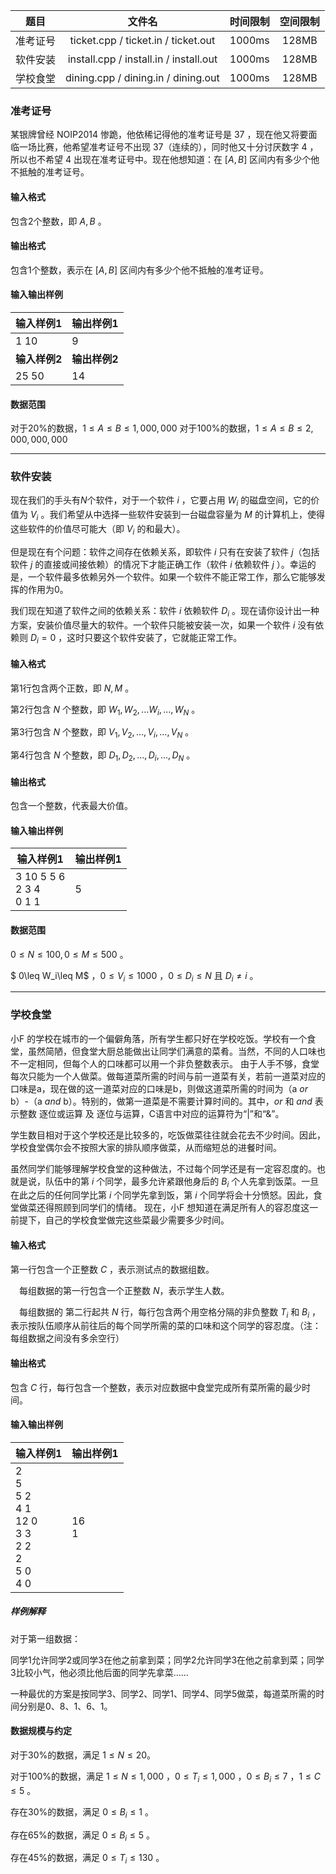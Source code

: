 |   题目   |                 文件名                 | 时间限制 | 空间限制 |
| :------: | :------------------------------------: | :------: | :------: |
| 准考证号 |  ticket.cpp / ticket.in / ticket.out   |  1000ms  |  128MB   |
| 软件安装 | install.cpp / install.in / install.out |  1000ms  |  128MB   |
| 学校食堂 |  dining.cpp / dining.in / dining.out   |  1000ms  |  128MB   |



### 准考证号
某银牌曾经 NOIP2014 惨跪，他依稀记得他的准考证号是 $37$ ，现在他又将要面临一场比赛，他希望准考证号不出现 $37$（连续的），同时他又十分讨厌数字 $4$ ，所以也不希望 $4$ 出现在准考证号中。现在他想知道：在 $[A,B]$ 区间内有多少个他不抵触的准考证号。

#### 输入格式

包含2个整数，即 $A,B$ 。

#### 输出格式

包含1个整数，表示在 $[A,B]$ 区间内有多少个他不抵触的准考证号。

####  输入输出样例

| 输入样例1 | 输出样例1                       |
| --------- | ------------------------------- |
| 1 10 | 9         |
| **输入样例2** | **输出样例2** |
| 25 50 | 14 |

#### 数据范围
对于20%的数据，$1 \leq A \leq B \leq 1,000,000$
对于100%的数据，$1 \leq A \leq B \leq 2,000,000,000$

---



### 软件安装

现在我们的手头有$N$个软件，对于一个软件 $i$ ，它要占用 $W_i$ 的磁盘空间，它的价值为 $V_i$ 。我们希望从中选择一些软件安装到一台磁盘容量为 $M$ 的计算机上，使得这些软件的价值尽可能大（即 $V_i$ 的和最大）。

但是现在有个问题：软件之间存在依赖关系，即软件 $i$ 只有在安装了软件 $j$（包括软件 $j$ 的直接或间接依赖）的情况下才能正确工作（软件 $i$ 依赖软件 $j$ ）。幸运的是，一个软件最多依赖另外一个软件。如果一个软件不能正常工作，那么它能够发挥的作用为$0$。


我们现在知道了软件之间的依赖关系：软件 $i$ 依赖软件 $D_i$ 。现在请你设计出一种方案，安装价值尽量大的软件。一个软件只能被安装一次，如果一个软件 $i$ 没有依赖则 $D_i=0$ ，这时只要这个软件安装了，它就能正常工作。

#### 输入格式

第1行包含两个正数，即 $N,M$ 。

第2行包含 $N$ 个整数，即 $W_1,W_2, ... W_i, ..., W_N$ 。

第3行包含 $N$ 个整数，即 $V_1, V_2, ..., V_i, ..., V_N$ 。

第4行包含 $N$ 个整数，即 $D_1, D_2, ..., D_i, ..., D_N$ 。

#### 输出格式

包含一个整数，代表最大价值。

####  输入输出样例

| 输入样例1                 | 输出样例1       |
| ------------------------- | --------------- |
| 3 10 5 5 6<br/>2 3 4<br/>0 1 1 | 5 |

#### 数据范围
$0\leq N\leq 100, 0\leq M\leq 500$ 。

$ 0\leq W_i\leq M$ ，$0 \leq V_i \leq 1000$ ，$0\leq D_i\leq N$ 且 $D_i≠i$ 。

---



### 学校食堂

小F 的学校在城市的一个偏僻角落，所有学生都只好在学校吃饭。学校有一个食堂，虽然简陋，但食堂大厨总能做出让同学们满意的菜肴。当然，不同的人口味也不一定相同，但每个人的口味都可以用一个非负整数表示。 由于人手不够，食堂每次只能为一个人做菜。做每道菜所需的时间与前一道菜有关，若前一道菜对应的口味是a，现在做的这一道菜对应的口味是b，则做这道菜所需的时间为（a  $or$  b）-（a  $and$  b）。特别的，做第一道菜是不需要计算时间的。其中，$or$ 和 $and$ 表示整数 逐位或运算 及 逐位与运算，C语言中对应的运算符为“|”和“&”。

学生数目相对于这个学校还是比较多的，吃饭做菜往往就会花去不少时间。因此，学校食堂偶尔会不按照大家的排队顺序做菜，从而缩短总的进餐时间。

虽然同学们能够理解学校食堂的这种做法，不过每个同学还是有一定容忍度的。也就是说，队伍中的第 $i$ 个同学，最多允许紧跟他身后的 $B_i$ 个人先拿到饭菜。一旦在此之后的任何同学比第 $i$ 个同学先拿到饭，第 $i$ 个同学将会十分愤怒。因此，食堂做菜还得照顾到同学们的情绪。 现在，小F 想知道在满足所有人的容忍度这一前提下，自己的学校食堂做完这些菜最少需要多少时间。

#### 输入格式

第一行包含一个正整数 $C$ ，表示测试点的数据组数。

&emsp;每组数据的第一行包含一个正整数 $N$，表示学生人数。

&emsp;每组数据的 第二行起共 $N$ 行，每行包含两个用空格分隔的非负整数 $T_i$ 和 $B_i$ ，表示按队伍顺序从前往后的每个同学所需的菜的口味和这个同学的容忍度。（注： 每组数据之间没有多余空行）

#### 输出格式

包含 $C$ 行，每行包含一个整数，表示对应数据中食堂完成所有菜所需的最少时间。

####  输入输出样例

| 输入样例1                 | 输出样例1       |
| ------------------------- | --------------- |
| 2<br/> 5<br />5 2<br/>4 1<br/>12 0<br/>3 3<br/>2 2<br/>2<br/>5 0<br/>4 0 | 16<br />1 |

##### 样例解释
对于第一组数据：

同学1允许同学2或同学3在他之前拿到菜；同学2允许同学3在他之前拿到菜；同学3比较小气，他必须比他后面的同学先拿菜……

一种最优的方案是按同学3、同学2、同学1、同学4、同学5做菜，每道菜所需的时间分别是0、8、1、6、1。

#### 数据规模与约定

对于30%的数据，满足 $1 ≤ N ≤ 20$。

对于100%的数据，满足 $1 ≤ N ≤ 1,000$ ，$0 ≤ T_i ≤ 1,000$ ，$0 ≤ B_i ≤ 7$ ，$1 ≤ C ≤ 5$ 。

存在30%的数据，满足 $0 ≤ B_i ≤ 1$ 。

存在65%的数据，满足 $0 ≤ B_i ≤ 5$ 。

存在45%的数据，满足 $0 ≤ T_i ≤ 130$ 。
